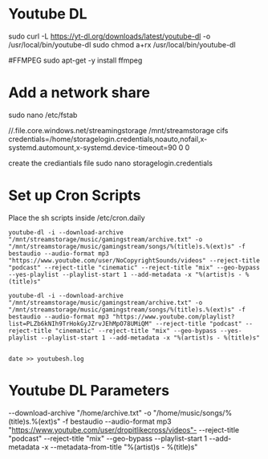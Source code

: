 # Youtube DL
sudo curl -L https://yt-dl.org/downloads/latest/youtube-dl -o /usr/local/bin/youtube-dl
sudo chmod a+rx /usr/local/bin/youtube-dl

#FFMPEG
sudo apt-get -y install ffmpeg


# Add a network share
sudo nano /etc/fstab

//.file.core.windows.net/streamingstorage              /mnt/streamstorage            cifs credentials=/home/storagelogin.credentials,noauto,nofail,x-systemd.automount,x-systemd.device-timeout=90 0       0

create the crediantials file
sudo nano storagelogin.credentials

# Set up Cron Scripts

Place the sh scripts inside /etc/cron.daily

    youtube-dl -i --download-archive "/mnt/streamstorage/music/gamingstream/archive.txt" -o "/mnt/streamstorage/music/gamingstream/songs/%(title)s.%(ext)s" -f bestaudio --audio-format mp3 "https://www.youtube.com/user/NoCopyrightSounds/videos" --reject-title "podcast" --reject-title "cinematic" --reject-title "mix" --geo-bypass --yes-playlist --playlist-start 1 --add-metadata -x "%(artist)s - %(title)s"
    
    youtube-dl -i --download-archive "/mnt/streamstorage/music/gamingstream/archive.txt" -o "/mnt/streamstorage/music/gamingstream/songs/%(title)s.%(ext)s" -f bestaudio --audio-format mp3 "https://www.youtube.com/playlist?list=PLZb6kNIh9TrHokGyJZrvJEhMpO78UMiQM" --reject-title "podcast" --reject-title "cinematic" --reject-title "mix" --geo-bypass --yes-playlist --playlist-start 1 --add-metadata -x "%(artist)s - %(title)s"
    
    
    date >> youtubesh.log



# Youtube DL Parameters
--download-archive "/home/archive.txt" -o "/home/music/songs/%(title)s.%(ext)s" -f bestaudio --audio-format mp3 "https://www.youtube.com/user/dropitlikecross/videos"- --reject-title "podcast" --reject-title "mix" --geo-bypass --playlist-start 1 --add-metadata -x --metadata-from-title "%(artist)s - %(title)s"


